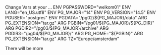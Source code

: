 Change Vars at your ...
ENV PGPASSWORD="welkom01"
ENV LANG="en_US.utf8"
ENV PG_MAJOR="14"
ENV PG_VERSION="14.5"
ENV PGUSER="postgres"
ENV PGDATA="/pg02/${PG_MAJOR}/data"
ARG PG_EXTENSION="tar.gz"
ARG PGBIN="/pg01/${PG_MAJOR}/${PG_DIR}"
ARG PGDIR2="/pg03/${PG_MAJOR}/archive"
ARG PGDIR3="/pg04/${PG_MAJOR}/"
ARG PG_HOME="${PGBIN}"
ARG PG_EXTENSION="tar.gz"
ARG TZ="Europe/amsterdam"


There will be more 
